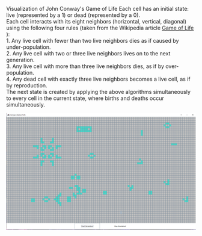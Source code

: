 Visualization of John Conway's Game of Life
Each cell has an initial state: live (represented by a 1) or dead (represented by a 0). <br>
Each cell interacts with its eight neighbors (horizontal, vertical, diagonal) using the following four rules (taken from the Wikipedia article <a href="https://en.wikipedia.org/wiki/Conway%27s_Game_of_Life"> Game of Life </a>):
<br>
           1. Any live cell with fewer than two live neighbors dies as if caused by under-population. <br>
           2. Any live cell with two or three live neighbors lives on to the next generation. <br>
           3. Any live cell with more than three live neighbors dies, as if by over-population. <br>
           4. Any dead cell with exactly three live neighbors becomes a live cell, as if by reproduction. <br>
The next state is created by applying the above algorithms simultaneously to every cell in the current state, where births and deaths occur simultaneously.

<p align="center"><img src="ss2.png"></p>

